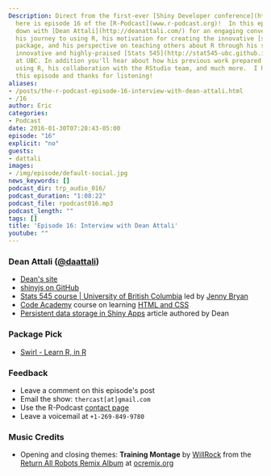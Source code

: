 ```yaml
---
Description: Direct from the first-ever [Shiny Developer conference](http://blog.rstudio.org/2015/10/29/shiny-developer-conference-stanford-university-january-2016/),
  here is episode 16 of the [R-Podcast](www.r-podcast.org)!  In this episode I sit
  down with [Dean Attali](http://deanattali.com/) for an engaging conversation about
  his journey to using R, his motivation for creating the innovative [shinyjs](https://github.com/daattali/shinyjs)
  package, and his perspective on teaching others about R through his support of the
  innovative and highly-praised [Stats 545](http://stat545-ubc.github.io/) course
  at UBC. In addition you'll hear about how his previous work prepared him well for
  using R, his collaboration with the RStudio team, and much more.  I hope you enjoy
  this episode and thanks for listening!
aliases:
- /posts/the-r-podcast-episode-16-interview-with-dean-attali.html
- /16
author: Eric
categories:
- Podcast
date: 2016-01-30T07:28:43-05:00
episode: "16"
explicit: "no"
guests:
- dattali
images:
- /img/episode/default-social.jpg
news_keywords: []
podcast_dir: trp_audio_016/
podcast_duration: "1:08:22"
podcast_file: rpodcast016.mp3
podcast_length: ""
tags: []
title: 'Episode 16: Interview with Dean Attali'
youtube: ""
---
```


### Dean Attali ([@daattali](https://twitter.com/daattali))

- [Dean's site](http://deanattali.com/)
- [shinyjs on GitHub](https://github.com/daattali/shinyjs)
- [Stats 545 course | University of British Columbia](http://stat545-ubc.github.io/) led by [Jenny Bryan](https://github.com/jennybc)
- [Code Academy](https://www.codecademy.com) course on learning [HTML and CSS](https://www.codecademy.com/learn/web)
- [Persistent data storage in Shiny Apps](http://shiny.rstudio.com/articles/persistent-data-storage.html) article authored by Dean

### Package Pick

- [Swirl - Learn R, in R](http://swirlstats.com/)

### Feedback

- Leave a comment on this episode's post
- Email the show: `thercast[at]gmail.com`
- Use the R-Podcast [contact page](link://slug/contact)
- Leave a voicemail at `+1-269-849-9780`

### Music Credits

- Opening and closing themes: __Training Montage__ by [WillRock](http://ocremix.org/artist/5043/willrock)  from the [Return All Robots Remix Album](http://ocremix.org/events/returnallrobots/) at [ocremix.org](http://ocremix.org/)
